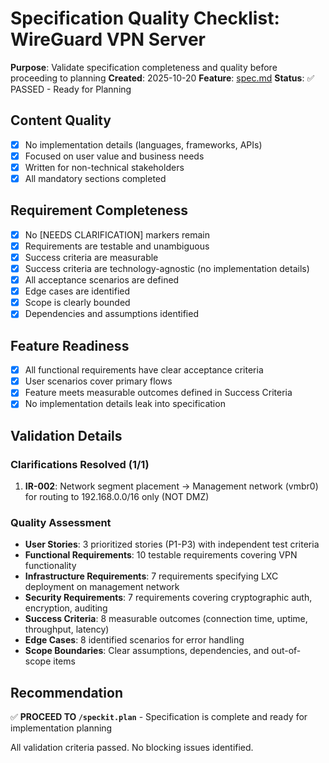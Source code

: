 # Specification Quality Checklist: WireGuard VPN Server

**Purpose**: Validate specification completeness and quality before proceeding to planning
**Created**: 2025-10-20
**Feature**: [spec.md](../spec.md)
**Status**: ✅ PASSED - Ready for Planning

## Content Quality

- [x] No implementation details (languages, frameworks, APIs)
- [x] Focused on user value and business needs
- [x] Written for non-technical stakeholders
- [x] All mandatory sections completed

## Requirement Completeness

- [x] No [NEEDS CLARIFICATION] markers remain
- [x] Requirements are testable and unambiguous
- [x] Success criteria are measurable
- [x] Success criteria are technology-agnostic (no implementation details)
- [x] All acceptance scenarios are defined
- [x] Edge cases are identified
- [x] Scope is clearly bounded
- [x] Dependencies and assumptions identified

## Feature Readiness

- [x] All functional requirements have clear acceptance criteria
- [x] User scenarios cover primary flows
- [x] Feature meets measurable outcomes defined in Success Criteria
- [x] No implementation details leak into specification

## Validation Details

### Clarifications Resolved (1/1)
1. **IR-002**: Network segment placement → Management network (vmbr0) for routing to 192.168.0.0/16 only (NOT DMZ)

### Quality Assessment
- **User Stories**: 3 prioritized stories (P1-P3) with independent test criteria
- **Functional Requirements**: 10 testable requirements covering VPN functionality
- **Infrastructure Requirements**: 7 requirements specifying LXC deployment on management network
- **Security Requirements**: 7 requirements covering cryptographic auth, encryption, auditing
- **Success Criteria**: 8 measurable outcomes (connection time, uptime, throughput, latency)
- **Edge Cases**: 8 identified scenarios for error handling
- **Scope Boundaries**: Clear assumptions, dependencies, and out-of-scope items

## Recommendation

✅ **PROCEED TO `/speckit.plan`** - Specification is complete and ready for implementation planning

All validation criteria passed. No blocking issues identified.
